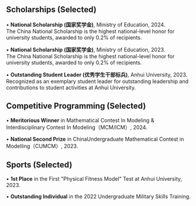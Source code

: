 ## Scholarships (Selected)
• **National Scholarship (国家奖学金)**, Ministry of Education, 2024.  
   The China National Scholarship is the highest national-level honor for university students, awarded to only 0.2% of recipients.
   
• **National Scholarship (国家奖学金)**, Ministry of Education, 2023.  
   The China National Scholarship is the highest national-level honor for university students, awarded to only 0.2% of recipients.

• **Outstanding Student Leader (优秀学生干部标兵)**, Anhui University, 2023.
   Recognized as an exemplary student leader for outstanding leadership and contributions to student activities at Anhui University.

## Competitive Programming (Selected)
• **Meritorious Winner** in Mathematical Contest In Modeling & Interdisciplinary Contest In Modeling（MCM/ICM）, 2024.

• **National Second Prize** in ChinaUndergraduate Mathematical Contest in Modelling（CUMCM）, 2023.  

## Sports (Selected)
• **1st Place** in the First "Physical Fitness Model" Test at Anhui University, 2023.

• **Outstanding Individual** in the 2022 Undergraduate Military Skills Training.
